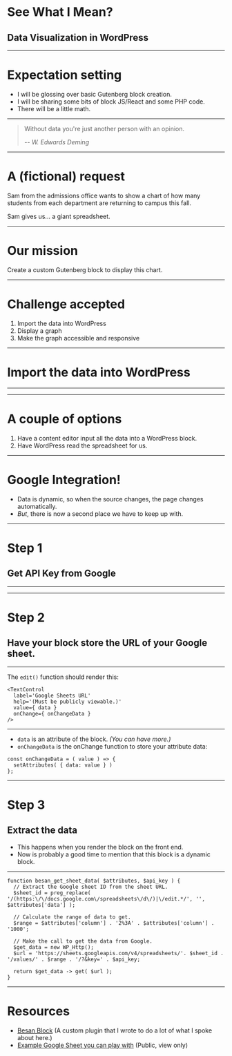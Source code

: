 # See What I Mean?
## Data Visualization in WordPress

---

# Expectation setting

* I will be glossing over basic Gutenberg block creation.
* I will be sharing some bits of block JS/React and some PHP code.
* There will be a little math.

---

> Without data you're just another person with an opinion.
>
> <cite>-- W. Edwards Deming</cite>

---

# A (fictional) request

Sam from the admissions office wants to show a chart of how many students from each department are returning to campus this fall.

Sam gives us... a giant spreadsheet.

---

# Our mission

Create a custom Gutenberg block to display this chart.

---

# Challenge accepted

1. Import the data into WordPress
2. Display a graph
3. Make the graph accessible and responsive

---

<!-- .slide: data-background="#483758" -->

# Import the data into WordPress

---

<section class="full-screen-img" data-background-image="images/example-google-sheet.jpg" data-background-size="contain" data-background-color="#222" aria-label="Screenshot of an example Google Sheet, containing student information, including name, gender, class level, home state, major, and extracurricular activity"></section>

---

# A couple of options

1. Have a content editor input all the data into a WordPress block.
2. Have WordPress read the spreadsheet for us.

---

# Google Integration!

* Data is dynamic, so when the source changes, the page changes automatically.
* _But_, there is now a second place we have to keep up with.

---

# Step 1

## Get API Key from Google

---

<section class="full-screen-img" data-background-image="images/settings-google-api-key.jpg" data-background-size="contain" data-background-color="#222" aria-label="Screenshot of a WordPress settings page with a single field for a Google API key"></section>

---

# Step 2

## Have your block store the URL of your Google sheet.

---

The `edit()` function should render this:

```
<TextControl
  label='Google Sheets URL'
  help='(Must be publicly viewable.)'
  value={ data }
  onChange={ onChangeData }
/>
```

---

* `data` is an attribute of the block. _(You can have more.)_
* `onChangeData` is the onChange function to store your attribute data:

```
const onChangeData = ( value ) => {
  setAttributes( { data: value } )
};
```

---

# Step 3

## Extract the data

* This happens when you render the block on the front end.
* Now is probably a good time to mention that this block is a dynamic block.

---

```
function besan_get_sheet_data( $attributes, $api_key ) {
  // Extract the Google sheet ID from the sheet URL.
  $sheet_id = preg_replace( '/(https:\/\/docs.google.com\/spreadsheets\/d\/)|\/edit.*/', '', $attributes['data'] );

  // Calculate the range of data to get.
  $range = $attributes['column'] . '2%3A' . $attributes['column'] . '1000';

  // Make the call to get the data from Google.
  $get_data = new WP_Http();
  $url = 'https://sheets.googleapis.com/v4/spreadsheets/'. $sheet_id . '/values/' . $range . '/?&key=' . $api_key;

  return $get_data -> get( $url );
}
```

---

# Resources

* [Besan Block](https://github.com/thatdevgirl/besan-block) (A custom plugin that I wrote to do a lot of what I spoke about here.)
* [Example Google Sheet you can play with](https://docs.google.com/spreadsheets/d/1BxiMVs0XRA5nFMdKvBdBZjgmUUqptlbs74OgvE2upms/edit#gid=0) (Public, view only)
